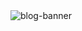 <img src="https://banners.beyondco.de/Blog.png?theme=dark&packageManager=&packageName=&pattern=architect&style=style_1&description=Simple+Pure+PHP+Blog&md=1&showWatermark=1&fontSize=100px&images=https%3A%2F%2Fwww.php.net%2Fimages%2Flogos%2Fnew-php-logo.svg&widths=350&heights=350" alt="blog-banner">